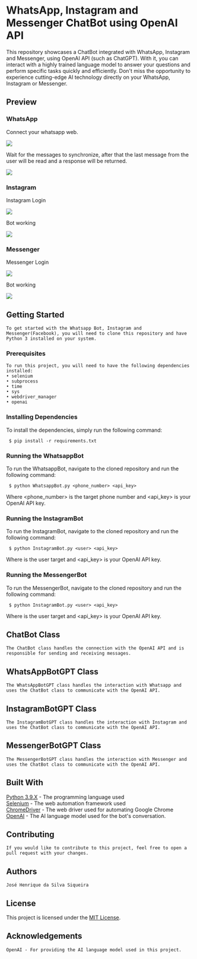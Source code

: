 # WhatsApp, Instagram and Messenger ChatBot using OpenAI API
 This repository showcases a ChatBot integrated with WhatsApp, Instagram and Messenger, using OpenAI API (such as ChatGPT). With it, you can interact with a highly trained language model to answer your questions and perform specific tasks quickly and efficiently. Don't miss the opportunity to experience cutting-edge AI technology directly on your WhatsApp, Instagram or Messenger.
 
## Preview

### WhatsApp
<p float="left">
<p> Connect your whatsapp web. </p>
<img src="/Images/Login.png?raw=true">
<p> Wait for the messages to synchronize, after that the last message from the user will be read and a response will be returned. </p>
<img src="/Images/example.png?raw=true">
</p>

### Instagram

<p float="left">
<p> Instagram Login </p>
<img src="/Images/InstagramLogin.png?raw=true">
<p> Bot working </p>
<img src="/Images/Instaexample.png?raw=true">
</p>

### Messenger

<p float="left">
<p> Messenger Login </p>
<img src="/Images/MessengerLogin.png?raw=true">
<p> Bot working </p>
<img src="/Images/MessengerExample.png?raw=true">
</p>

## Getting Started
    To get started with the Whatsapp Bot, Instagram and Messenger(Facebook), you will need to clone this repository and have Python 3 installed on your system.

### Prerequisites
    To run this project, you will need to have the following dependencies installed:
    • selenium
    • subprocess
    • time
    • sys
    • webdriver_manager
    • openai

### Installing Dependencies
To install the dependencies, simply run the following command:
```console
 $ pip install -r requirements.txt
```

### Running the WhatsappBot
To run the WhatsappBot, navigate to the cloned repository and run the following command:
```console
 $ python WhatsappBot.py <phone_number> <api_key>
```

Where <phone_number> is the target phone number and <api_key> is your OpenAI API key.

### Running the InstagramBot
To run the InstagramBot, navigate to the cloned repository and run the following command:
```console
 $ python InstagramBot.py <user> <api_key>
```

Where <user> is the user target and <api_key> is your OpenAI API key.

### Running the MessengerBot
To run the MessengerBot, navigate to the cloned repository and run the following command:
```console
 $ python InstagramBot.py <user> <api_key>
```

Where <user> is the user target and <api_key> is your OpenAI API key.

## ChatBot Class
    The ChatBot class handles the connection with the OpenAI API and is responsible for sending and receiving messages.

## WhatsAppBotGPT Class
    The WhatsAppBotGPT class handles the interaction with Whatsapp and uses the ChatBot class to communicate with the OpenAI API.

## InstagramBotGPT Class
    The InstagramBotGPT class handles the interaction with Instagram and uses the ChatBot class to communicate with the OpenAI API.

## MessengerBotGPT Class
    The MessengerBotGPT class handles the interaction with Messenger and uses the ChatBot class to communicate with the OpenAI API.

## Built With
  [Python 3.9.X](https://www.python.org/downloads/) - The programming language used <br/>
  [Selenium](https://www.selenium.dev/) - The web automation framework used <br/>
  [ChromeDriver](https://chromedriver.chromium.org/home) - The web driver used for automating Google Chrome <br/>
  [OpenAI](https://openai.com) - The AI language model used for the bot's conversation. <br/>

## Contributing
    If you would like to contribute to this project, feel free to open a pull request with your changes.

## Authors
    José Henrique da Silva Siqueira

## License
   This project is licensed under the [MIT License](/LICENSE).

## Acknowledgements
    OpenAI - For providing the AI language model used in this project.




